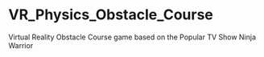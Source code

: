 # VR_Physics_Obstacle_Course
Virtual Reality Obstacle Course game based on the Popular TV Show Ninja Warrior
